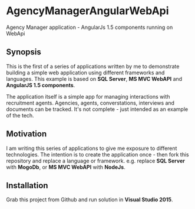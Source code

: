 # AgencyManagerAngularWebApi
Agency Manager application - AngularJs 1.5 components running on WebApi

## Synopsis

This is the first of a series of applications written by me to demonstrate building a simple web application using different frameworks and languages. This example is based on **SQL Server**, **MS MVC WebAPI** and **AngularJS 1.5 components**. 

The application itself is a simple app for managing interactions with recruitment agents. Agencies, agents, converstations, interviews and documents can be tracked. It's not complete - just intended as an example of the tech.

## Motivation

I am writing this series of applications to give me exposure to different technologies. The intention is to create the application once - then fork this repository and replace a language or framework. e.g. replace **SQL Server** with **MogoDb**, or **MS MVC WebAPI** with **NodeJs**.

## Installation

Grab this project from Github and run solution in **Visual Studio 2015**.

